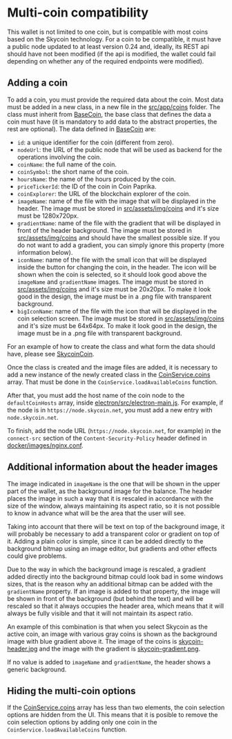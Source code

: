 # Multi-coin compatibility

This wallet is not limited to one coin, but is compatible with most coins based on the Skycoin technology. For a
coin to be compatible, it must have a public node updated to at least version 0.24 and, ideally, its REST api
should have not been modified (if the api is modified, the wallet could fail depending on whether any of the
required endpoints were modified).

## Adding a coin

To add a coin, you must provide the required data about the coin. Most data must be added in a new class, in a new
file in the [src/app/coins](src/app/coins) folder. The class must inherit from
[BaseCoin](src/app/coins/basecoin.ts), the base class that defines the data a coin must have (it is mandatory to
add data to the abstract properties, the rest are optional). The data defined
in [BaseCoin](src/app/coins/basecoin.ts) are:

- `id`: a unique identifier for the coin (different from zero).
- `nodeUrl`: the URL of the public node that will be used as backend for the operations involving the coin.
- `coinName`: the full name of the coin.
- `coinSymbol`: the short name of the coin.
- `hoursName`: the name of the hours produced by the coin.
- `priceTickerId`: the ID of the coin in Coin Paprika.
- `coinExplorer`: the URL of the blockchain explorer of the coin.
- `imageName`: name of the file with the image that will be displayed in the header. The image must be stored in
[src/assets/img/coins](src/assets/img/coins) and it's size must be 1280x720px.
- `gradientName`: name of the file with the gradient that will be displayed in front of the header background.
The image must be stored in [src/assets/img/coins](src/assets/img/coins) and should have the smallest possible
size. If you do not want to add a gradient, you can simply ignore this property (more information below).
- `iconName`: name of the file with the small icon that will be displayed inside the button for changing the coin,
in the header. The icon will be shown when the coin is selected, so it should look good above the `imageName` and
`gradientName` images. The image must be stored in [src/assets/img/coins](src/assets/img/coins) and it's size
must be 20x20px. To make it look good in the design, the image must be in a .png file with transparent background.
- `bigIconName`: name of the file with the icon that will be displayed in the coin selection screen. The image must
be stored in [src/assets/img/coins](src/assets/img/coins) and it's size must be 64x64px. To make it look good in
the design, the image must be in a .png file with transparent background.

For an example of how to create the class and what form the data should have, please see
[SkycoinCoin](src/app/coins/skycoin.coin.ts).

Once the class is created and the image files are added, it is necessary to add a new instance of the newly created
class in the [CoinService.coins](src/app/services/coin.service.ts) array. That must be done in the
`CoinService.loadAvailableCoins` function.

After that, you must add the host name of the coin node to the `defaultCoinHosts` array, inside
[electron/src/electron-main.js](electron/src/electron-main.js). For example, if the node is in
`https://node.skycoin.net`, you must add a new entry with `node.skycoin.net`.

To finish, add the node URL (`https://node.skycoin.net`, for example) in the `connect-src` section of the
`Content-Security-Policy` header defined in [docker/images/nginx.conf](docker/images/nginx.conf).

## Additional information about the header images

The image indicated in `imageName` is the one that will be shown in the upper part of the wallet, as the background
image for the balance. The header places the image in such a way that it is rescaled in accordance with the size of
the window, always maintaining its aspect ratio, so it is not possible to know in advance what will be the area that
the user will see.

Taking into account that there will be text on top of the background image, it will probably be necessary to add
a transparent color or gradient on top of it. Adding a plain color is simple, since it can be added directly to
the background bitmap using an image editor, but gradients and other effects could give problems.

Due to the way in which the background image is rescaled, a gradient added directly into the background bitmap could
look bad in some windows sizes, that is the reason why an additional bitmap can be added with the `gradientName`
property. If an image is added to that property, the image will be shown in front of the background (but behind the
text) and will be rescaled so that it always occupies the header area, which means that it will always be fully
visible and that it will not maintain its aspect ratio.

An example of this combination is that when you select Skycoin as the active coin, an image with various gray coins is
shown as the background image with blue gradient above it. The image of the coins is
[skycoin-header.jpg](src/assets/img/coins/skycoin-header.jpg) and the image with the gradient is 
[skycoin-gradient.png](src/assets/img/coins/skycoin-gradient.png).

If no value is added to `imageName` and `gradientName`, the header shows a generic background.

## Hiding the multi-coin options

If the [CoinService.coins](src/app/services/coin.service.ts) array has less than two elements, the coin selection
options are hidden from the UI. This means that it is posible to remove the coin selection options by adding only
one coin in the `CoinService.loadAvailableCoins` function.